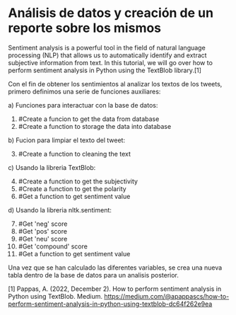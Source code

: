 # Análisis de datos y creación de un reporte sobre los mismos

Sentiment analysis is a powerful tool in the field of natural language processing (NLP) that allows us to automatically identify and extract subjective information from text. In this tutorial, we will go over how to perform sentiment analysis in Python using the TextBlob library.[1]

Con el fin de obtener los sentimientos al analizar los textos de los tweets, primero definimos una serie de funciones auxiliares:

a) Funciones para interactuar con la base de datos:

1. #Create a funcion to get the data from database
2. #Create a function to storage the data into database

b) Fucion para limpiar el texto del tweet:

3. #Create a function to cleaning the text

c) Usando la libreria TextBlob:

4. #Create a function to get the subjectivity
5. #Create a function to get the polarity
6. #Get a function to get sentiment value

d) Usando la libreria nltk.sentiment:

7. #Get 'neg' score
8. #Get 'pos' score
9. #Get 'neu' score
10. #Get 'compound' score
11. #Get a function to get sentiment value

Una vez que se han calculado las diferentes variables, se crea una nueva tabla dentro de la base de datos para un analisis posterior.



[1] Pappas, A. (2022, December 2). How to perform sentiment analysis in Python using TextBlob. Medium. https://medium.com/@apappascs/how-to-perform-sentiment-analysis-in-python-using-textblob-dc64f262e9ea

